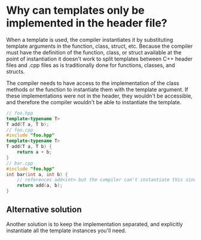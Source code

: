 # Why can templates only be implemented in the header file?

When a template is used, the compiler instantiates it by substituting template arguments in the function, class, struct, etc. Because the compiler must have the definition of the function, class, or struct available at the point of instantiation it doesn't work to split templates between C++ header files and .cpp files as is traditionally done for functions, classes, and structs.

The compiler needs to have access to the implementation of the class methods or the function to instantiate them with the template argument. If these implementations were not in the header, they wouldn't be accessible, and therefore the compiler wouldn't be able to instantiate the template.

```cpp
// foo.hpp
template<typename T>
T add(T a, T b);
// foo.cpp
#include "foo.hpp"
template<typename T>
T add(T a, T b) {
    return a + b;
}
// bar.cpp
#include "foo.hpp"
int bar(int a, int b) {
    // references add<int> but the compiler can't instantiate this since it doesn't have the definition
    return add(a, b);
}
```

## Alternative solution

Another solution is to keep the implementation separated, and explicitly instantiate all the template instances you'll need.

